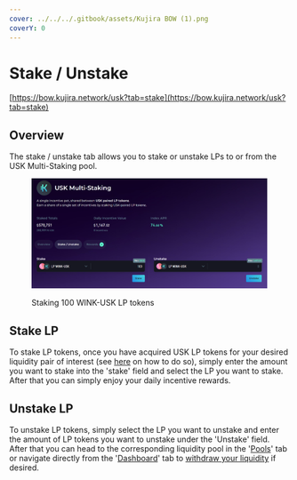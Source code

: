 ```yaml
---
cover: ../../../.gitbook/assets/Kujira BOW (1).png
coverY: 0
---
```


# Stake / Unstake

[https://bow.kujira.network/usk?tab=stake](https://bow.kujira.network/usk?tab=stake)

## Overview

The stake / unstake tab allows you to stake or unstake LPs to or from the USK Multi-Staking pool.

<figure><img src="../../../.gitbook/assets/image (24).png" alt=""><figcaption><p>Staking 100 WINK-USK LP tokens</p></figcaption></figure>

## Stake LP

To stake LP tokens, once you have acquired USK LP tokens for your desired liquidity pair of interest (see [here](https://docs.kujira.app/dapps-and-infrastructure/bow/pools/all-liquidity-pools/provide-to-a-pool#deposit-liquidity) on how to do so), simply enter the amount you want to stake into the 'stake' field and select the LP you want to stake. After that you can simply enjoy your daily incentive rewards.

## Unstake LP

To unstake LP tokens, simply select the LP you want to unstake and enter the amount of LP tokens you want to unstake under the 'Unstake' field. After that you can head to the corresponding liquidity pool in the '[Pools](../pools/)' tab or navigate directly from the '[Dashboard](../dashboard.md)' tab to [withdraw your liquidity](https://docs.kujira.app/dapps-and-infrastructure/bow/pools/all-liquidity-pools/provide-to-a-pool#withdraw-liquidity) if desired.
